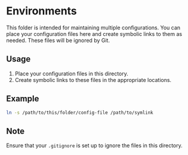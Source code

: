# Environments

This folder is intended for maintaining multiple configurations. You can place your configuration files here and create symbolic links to them as needed. These files will be ignored by Git.

## Usage

1. Place your configuration files in this directory.
2. Create symbolic links to these files in the appropriate locations.

## Example

```sh
ln -s /path/to/this/folder/config-file /path/to/symlink
```

## Note

Ensure that your `.gitignore` is set up to ignore the files in this directory.